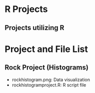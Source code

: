 # R Projects
## Projects utilizing R

# Project and File List

## Rock Project (Histograms)
* rockhistogram.png: Data visualization
* rockhistogramproject.R: R script file
